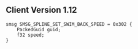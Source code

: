 ## Client Version 1.12

```rust,ignore
smsg SMSG_SPLINE_SET_SWIM_BACK_SPEED = 0x302 {
    PackedGuid guid;    
    f32 speed;    
}

```
